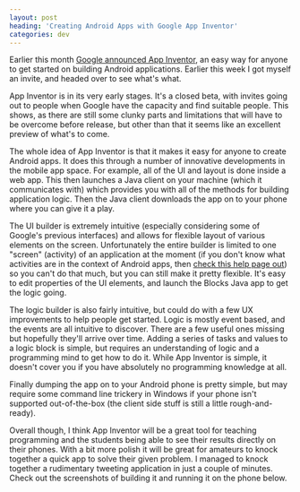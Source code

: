 ```yaml
---
layout: post
heading: 'Creating Android Apps with Google App Inventor'
categories: dev
---
```


Earlier this month [Google announced App Inventor](http://mashable.com/2010/07/12/google-app-inventor/), an easy way for anyone to get started on building Android applications. Earlier this week I got myself an invite, and headed over to see what's what.

<!-- Replace missing image from http://media.chris-alexander.co.uk/wp-content/uploads/2010/08/logo.png -->

App Inventor is in its very early stages. It's a closed beta, with invites going out to people when Google have the capacity and find suitable people. This shows, as there are still some clunky parts and limitations that will have to be overcome before release, but other than that it seems like an excellent preview of what's to come.

The whole idea of App Inventor is that it makes it easy for anyone to create Android apps. It does this through a number of innovative developments in the mobile app space. For example, all of the UI and layout is done inside a web app. This then launches a Java client on your machine (which it communicates with) which provides you with all of the methods for building application logic. Then the Java client downloads the app on to your phone where you can give it a play.

The UI builder is extremely intuitive (especially considering some of Google's previous interfaces) and allows for flexible layout of various elements on the screen. Unfortunately the entire builder is limited to one "screen" (activity) of an application at the moment (if you don't know what activities are in the context of Android apps, then [check this help page out](http://developer.android.com/guide/topics/fundamentals.html#acttask)) so you can't do that much, but you can still make it pretty flexible. It's easy to edit properties of the UI elements, and launch the Blocks Java app to get the logic going.

The logic builder is also fairly intuitive, but could do with a few UX improvements to help people get started. Logic is mostly event based, and the events are all intuitive to discover. There are a few useful ones missing but hopefully they'll arrive over time. Adding a series of tasks and values to a logic block is simple, but requires an understanding of logic and a programming mind to get how to do it. While App Inventor is simple, it doesn't cover you if you have absolutely no programming knowledge at all.

Finally dumping the app on to your Android phone is pretty simple, but may require some command line trickery in Windows if your phone isn't supported out-of-the-box (the client side stuff is still a little rough-and-ready).

Overall though, I think App Inventor will be a great tool for teaching programming and the students being able to see their results directly on their phones. With a bit more polish it will be great for amateurs to knock together a quick app to solve their given problem. I managed to knock together a rudimentary tweeting application in just a couple of minutes. Check out the screenshots of building it and running it on the phone below.

<!-- Replace missing image from http://media.chris-alexander.co.uk/wp-content/uploads/2010/08/start.png -->

<!-- Replace missing image from http://media.chris-alexander.co.uk/wp-content/uploads/2010/08/button.png -->

<!-- Replace missing image from http://media.chris-alexander.co.uk/wp-content/uploads/2010/08/block_canvas.png -->

<!-- Replace missing image from http://media.chris-alexander.co.uk/wp-content/uploads/2010/08/twitter_login.png -->

<!-- Replace missing image from http://media.chris-alexander.co.uk/wp-content/uploads/2010/08/full_twitter.png -->

<!-- Replace missing image from http://media.chris-alexander.co.uk/wp-content/uploads/2010/08/full_twitter_blocks.png -->

<!-- Replace missing image from http://media.chris-alexander.co.uk/wp-content/uploads/2010/08/STA60002.jpg -->

<!-- Replace missing image from http://media.chris-alexander.co.uk/wp-content/uploads/2010/08/STA60003.jpg -->

<!-- Replace missing image from http://media.chris-alexander.co.uk/wp-content/uploads/2010/08/STA60004.jpg -->

<!-- Replace missing image from http://media.chris-alexander.co.uk/wp-content/uploads/2010/08/STA60005.jpg -->

<!-- Replace missing image from http://media.chris-alexander.co.uk/wp-content/uploads/2010/08/logo.png -->
